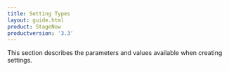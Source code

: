 ```yaml
---
title: Setting Types
layout: guide.html
product: StageNow
productversion: '3.3'
---
```


This section describes the parameters and values available when creating settings. 













